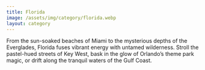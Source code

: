 ```yaml
---
title: Florida
image: /assets/img/category/florida.webp
layout: category
---
```


From the sun-soaked beaches of Miami to the mysterious depths of the Everglades,
Florida fuses vibrant energy with untamed wilderness. Stroll the pastel-hued
streets of Key West, bask in the glow of Orlando’s theme park magic, or drift
along the tranquil waters of the Gulf Coast.
